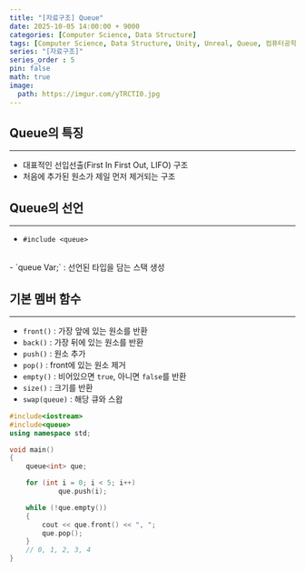 ```yaml
---
title: "[자료구조] Queue"
date: 2025-10-05 14:00:00 + 9000
categories: [Computer Science, Data Structure]
tags: [Computer Science, Data Structure, Unity, Unreal, Queue, 컴퓨터공학, 자료구조, 유니티, 스택]
series: "[자료구조]"
series_order : 5
pin: false
math: true
image:
  path: https://imgur.com/yTRCTI0.jpg
---
```


## Queue의 특징

---

- 대표적인 선입선출(First In First Out, LIFO) 구조
- 처음에 추가된 원소가 제일 먼저 제거되는 구조

## Queue의 선언

---

- `#include <queue>`
<br>
- `queue<Type> Var;` : 선언된 타입을 담는 스택 생성

## 기본 멤버 함수

---

- `front()` : 가장 앞에 있는 원소를 반환
- `back()` : 가장 뒤에 있는 원소를 반환
- `push()` : 원소 추가
- `pop()` : front에 있는 원소 제거
- `empty()` : 비어있으면 `true`, 아니면 `false`를 반환
- `size()` : 크기를 반환
- `swap(queue)` : 해당 큐와 스왑

```cpp
#include<iostream>
#include<queue>
using namespace std;

void main() 
{
    queue<int> que;

    for (int i = 0; i < 5; i++)
            que.push(i);

    while (!que.empty()) 
    {
        cout << que.front() << ", ";
        que.pop();
    }
    // 0, 1, 2, 3, 4
}
```
